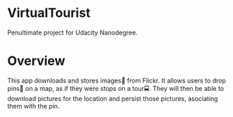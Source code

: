 # VirtualTourist
Penultimate project for Udacity Nanodegree.

# Overview
This app downloads and stores images🌉 from Flickr. It allows users to drop pins📍 on a map, as if they were stops on a tour🚍. They will then be able to download pictures for the location and persist those pictures, asociating them with the pin.
